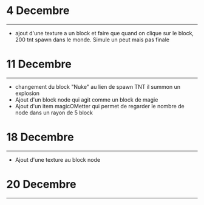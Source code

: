 # 4 Decembre
***
* ajout d'une texture a un block et faire que quand on clique sur le block, 200 tnt spawn dans le monde. Simule un peut mais pas finale


# 11 Decembre
***
* changement du block "Nuke" au lien de spawn TNT il summon un explosion
* Ajout d'un block node qui agit comme un block de magie
* Ajout d'un item magicOMetter qui permet de regarder le nombre de node dans un rayon de 5 block

# 18 Decembre
***
* Ajout d'une texture au block node

# 20 Decembre
***
